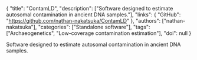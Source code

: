{
  "title": "ContamLD",
  "description": ["Software designed to estimate autosomal contamination in ancient DNA samples."],
  "links": {
    "GitHub": "https://github.com/nathan-nakatsuka/ContamLD"
  },
  "authors": ["nathan-nakatsuka"],
  "categories": ["Standalone software"],
  "tags": ["Archaeogenetics", "Low-coverage contamination estimation"],
  "doi": null
}

<!-- Generated by csv2md.R – do not edit by hand -->

Software designed to estimate autosomal contamination in ancient DNA samples.